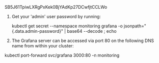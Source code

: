 SB5J61TpiwLXRgPxKek0BjYAdKp27DCwfjtCCLWo

1. Get your 'admin' user password by running:

   kubectl get secret --namespace monitoring grafana -o jsonpath="{.data.admin-password}" | base64 --decode ; echo


2. The Grafana server can be accessed via port 80 on the following DNS name from within your cluster:

kubectl port-forward svc/grafana 3000:80 -n  monitoring